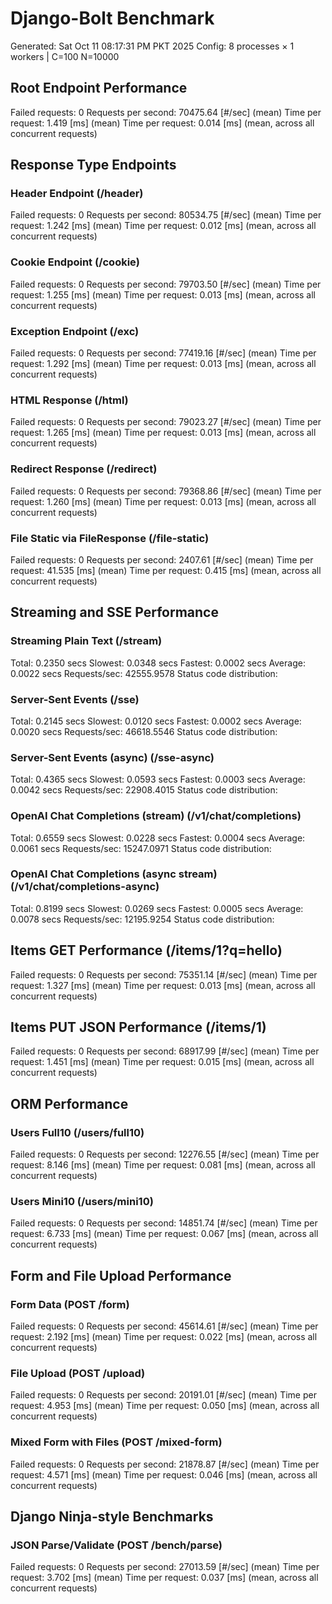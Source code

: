 # Django-Bolt Benchmark
Generated: Sat Oct 11 08:17:31 PM PKT 2025
Config: 8 processes × 1 workers | C=100 N=10000

## Root Endpoint Performance
Failed requests:        0
Requests per second:    70475.64 [#/sec] (mean)
Time per request:       1.419 [ms] (mean)
Time per request:       0.014 [ms] (mean, across all concurrent requests)

## Response Type Endpoints
### Header Endpoint (/header)
Failed requests:        0
Requests per second:    80534.75 [#/sec] (mean)
Time per request:       1.242 [ms] (mean)
Time per request:       0.012 [ms] (mean, across all concurrent requests)
### Cookie Endpoint (/cookie)
Failed requests:        0
Requests per second:    79703.50 [#/sec] (mean)
Time per request:       1.255 [ms] (mean)
Time per request:       0.013 [ms] (mean, across all concurrent requests)
### Exception Endpoint (/exc)
Failed requests:        0
Requests per second:    77419.16 [#/sec] (mean)
Time per request:       1.292 [ms] (mean)
Time per request:       0.013 [ms] (mean, across all concurrent requests)
### HTML Response (/html)
Failed requests:        0
Requests per second:    79023.27 [#/sec] (mean)
Time per request:       1.265 [ms] (mean)
Time per request:       0.013 [ms] (mean, across all concurrent requests)
### Redirect Response (/redirect)
Failed requests:        0
Requests per second:    79368.86 [#/sec] (mean)
Time per request:       1.260 [ms] (mean)
Time per request:       0.013 [ms] (mean, across all concurrent requests)
### File Static via FileResponse (/file-static)
Failed requests:        0
Requests per second:    2407.61 [#/sec] (mean)
Time per request:       41.535 [ms] (mean)
Time per request:       0.415 [ms] (mean, across all concurrent requests)

## Streaming and SSE Performance
### Streaming Plain Text (/stream)
  Total:	0.2350 secs
  Slowest:	0.0348 secs
  Fastest:	0.0002 secs
  Average:	0.0022 secs
  Requests/sec:	42555.9578
Status code distribution:
### Server-Sent Events (/sse)
  Total:	0.2145 secs
  Slowest:	0.0120 secs
  Fastest:	0.0002 secs
  Average:	0.0020 secs
  Requests/sec:	46618.5546
Status code distribution:
### Server-Sent Events (async) (/sse-async)
  Total:	0.4365 secs
  Slowest:	0.0593 secs
  Fastest:	0.0003 secs
  Average:	0.0042 secs
  Requests/sec:	22908.4015
Status code distribution:
### OpenAI Chat Completions (stream) (/v1/chat/completions)
  Total:	0.6559 secs
  Slowest:	0.0228 secs
  Fastest:	0.0004 secs
  Average:	0.0061 secs
  Requests/sec:	15247.0971
Status code distribution:
### OpenAI Chat Completions (async stream) (/v1/chat/completions-async)
  Total:	0.8199 secs
  Slowest:	0.0269 secs
  Fastest:	0.0005 secs
  Average:	0.0078 secs
  Requests/sec:	12195.9254
Status code distribution:

## Items GET Performance (/items/1?q=hello)
Failed requests:        0
Requests per second:    75351.14 [#/sec] (mean)
Time per request:       1.327 [ms] (mean)
Time per request:       0.013 [ms] (mean, across all concurrent requests)

## Items PUT JSON Performance (/items/1)
Failed requests:        0
Requests per second:    68917.99 [#/sec] (mean)
Time per request:       1.451 [ms] (mean)
Time per request:       0.015 [ms] (mean, across all concurrent requests)

## ORM Performance
### Users Full10 (/users/full10)
Failed requests:        0
Requests per second:    12276.55 [#/sec] (mean)
Time per request:       8.146 [ms] (mean)
Time per request:       0.081 [ms] (mean, across all concurrent requests)
### Users Mini10 (/users/mini10)
Failed requests:        0
Requests per second:    14851.74 [#/sec] (mean)
Time per request:       6.733 [ms] (mean)
Time per request:       0.067 [ms] (mean, across all concurrent requests)

## Form and File Upload Performance
### Form Data (POST /form)
Failed requests:        0
Requests per second:    45614.61 [#/sec] (mean)
Time per request:       2.192 [ms] (mean)
Time per request:       0.022 [ms] (mean, across all concurrent requests)
### File Upload (POST /upload)
Failed requests:        0
Requests per second:    20191.01 [#/sec] (mean)
Time per request:       4.953 [ms] (mean)
Time per request:       0.050 [ms] (mean, across all concurrent requests)
### Mixed Form with Files (POST /mixed-form)
Failed requests:        0
Requests per second:    21878.87 [#/sec] (mean)
Time per request:       4.571 [ms] (mean)
Time per request:       0.046 [ms] (mean, across all concurrent requests)

## Django Ninja-style Benchmarks
### JSON Parse/Validate (POST /bench/parse)
Failed requests:        0
Requests per second:    27013.59 [#/sec] (mean)
Time per request:       3.702 [ms] (mean)
Time per request:       0.037 [ms] (mean, across all concurrent requests)
